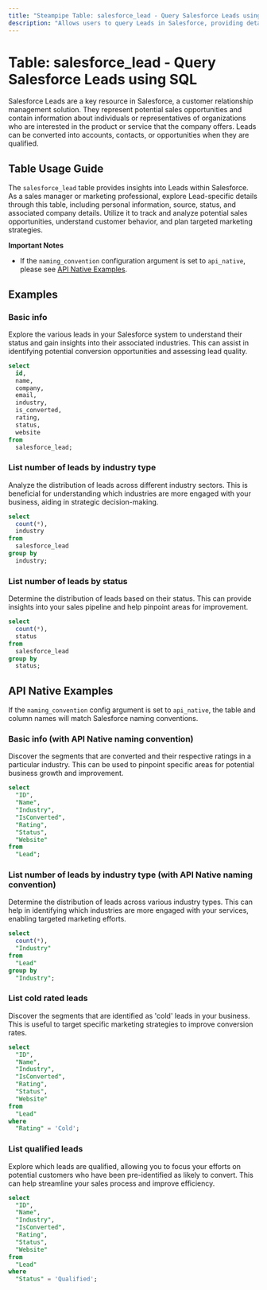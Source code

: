 ```yaml
---
title: "Steampipe Table: salesforce_lead - Query Salesforce Leads using SQL"
description: "Allows users to query Leads in Salesforce, providing detailed information about potential sales opportunities and customer data."
---
```


# Table: salesforce_lead - Query Salesforce Leads using SQL

Salesforce Leads are a key resource in Salesforce, a customer relationship management solution. They represent potential sales opportunities and contain information about individuals or representatives of organizations who are interested in the product or service that the company offers. Leads can be converted into accounts, contacts, or opportunities when they are qualified.

## Table Usage Guide

The `salesforce_lead` table provides insights into Leads within Salesforce. As a sales manager or marketing professional, explore Lead-specific details through this table, including personal information, source, status, and associated company details. Utilize it to track and analyze potential sales opportunities, understand customer behavior, and plan targeted marketing strategies.

**Important Notes**
- If the `naming_convention` configuration argument is set to `api_native`, please see [API Native Examples](https://hub.steampipe.io/plugins/turbot/salesforce/tables/salesforce_account#api_native_examples).

## Examples

### Basic info
Explore the various leads in your Salesforce system to understand their status and gain insights into their associated industries. This can assist in identifying potential conversion opportunities and assessing lead quality.

```sql
select
  id,
  name,
  company,
  email,
  industry,
  is_converted,
  rating,
  status,
  website
from
  salesforce_lead;
```

### List number of leads by industry type
Analyze the distribution of leads across different industry sectors. This is beneficial for understanding which industries are more engaged with your business, aiding in strategic decision-making.

```sql
select
  count(*),
  industry
from
  salesforce_lead
group by
  industry;
```

### List number of leads by status
Determine the distribution of leads based on their status. This can provide insights into your sales pipeline and help pinpoint areas for improvement.

```sql
select
  count(*),
  status
from
  salesforce_lead
group by
  status;
```

## API Native Examples

If the `naming_convention` config argument is set to `api_native`, the table and column names will match Salesforce naming conventions.

### Basic info (with API Native naming convention)
Discover the segments that are converted and their respective ratings in a particular industry. This can be used to pinpoint specific areas for potential business growth and improvement.

```sql
select
  "ID",
  "Name",
  "Industry",
  "IsConverted",
  "Rating",
  "Status",
  "Website"
from
  "Lead";
```

### List number of leads by industry type (with API Native naming convention)
Determine the distribution of leads across various industry types. This can help in identifying which industries are more engaged with your services, enabling targeted marketing efforts.

```sql
select
  count(*),
  "Industry"
from
  "Lead"
group by
  "Industry";
```

### List cold rated leads
Discover the segments that are identified as 'cold' leads in your business. This is useful to target specific marketing strategies to improve conversion rates.

```sql
select
  "ID",
  "Name",
  "Industry",
  "IsConverted",
  "Rating",
  "Status",
  "Website"
from
  "Lead"
where
  "Rating" = 'Cold';
```

### List qualified leads
Explore which leads are qualified, allowing you to focus your efforts on potential customers who have been pre-identified as likely to convert. This can help streamline your sales process and improve efficiency.

```sql
select
  "ID",
  "Name",
  "Industry",
  "IsConverted",
  "Rating",
  "Status",
  "Website"
from
  "Lead"
where
  "Status" = 'Qualified';
```